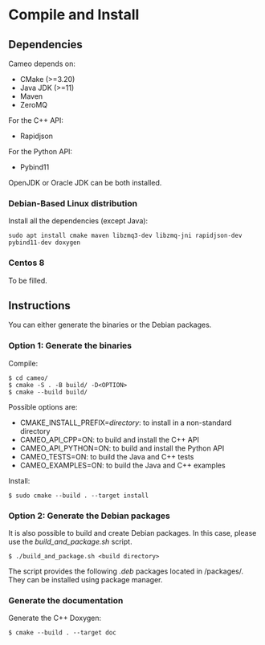 # Compile and Install

## Dependencies

Cameo depends on:
 - CMake (>=3.20)
 - Java JDK (>=11)
 - Maven
 - ZeroMQ
  
For the C++ API:
 - Rapidjson
 
For the Python API:
 - Pybind11

OpenJDK or Oracle JDK can be both installed.

### Debian-Based Linux distribution
 
Install all the dependencies (except Java):

```
sudo apt install cmake maven libzmq3-dev libzmq-jni rapidjson-dev pybind11-dev doxygen
```
 
### Centos 8

To be filled.



## Instructions

You can either generate the binaries or the Debian packages.

### Option 1: Generate the binaries

Compile:

```
$ cd cameo/
$ cmake -S . -B build/ -D<OPTION>
$ cmake --build build/
```

Possible options are:
 - CMAKE_INSTALL_PREFIX=*directory*: to install in a non-standard directory
 - CAMEO_API_CPP=ON: to build and install the C++ API
 - CAMEO_API_PYTHON=ON: to build and install the Python API
 - CAMEO_TESTS=ON: to build the Java and C++ tests
 - CAMEO_EXAMPLES=ON: to build the Java and C++ examples
 
Install:

```
$ sudo cmake --build . --target install
```

### Option 2: Generate the Debian packages

It is also possible to build and create Debian packages. In this case, please use the *build_and_package.sh* script.

```
$ ./build_and_package.sh <build directory>
```

The script provides the following *.deb* packages located in <build directory>/packages/.
They can be installed using package manager.

### Generate the documentation

Generate the C++ Doxygen:

```
$ cmake --build . --target doc
```
